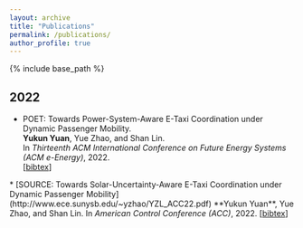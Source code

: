 ```yaml
---
layout: archive
title: "Publications"
permalink: /publications/
author_profile: true
---
```


{% include base_path %}


## 2022  
* POET: Towards Power-System-Aware E-Taxi Coordination under Dynamic Passenger Mobility.     
    **Yukun Yuan**, Yue Zhao, and Shan Lin.      
    In <i>Thirteenth ACM International Conference on Future Energy Systems (ACM e-Energy)</i>, 2022.                           
    [<a href="javascript:void(0)" onclick="(function(target, id) { if ($('#' + id).css('display') == 'block') { $('#' + id).hide('fast'); $(target).text('bibtex') } else { $('#' + id).show('fast'); $(target).text('bibtex▲') } })(this, 'bibtex-ZhangICAPS2020');">bibtex</a>]
<div id="bibtex-10.1145/3538637.3538870" style="display:none">
<pre>@inproceedings{10.1145/3538637.3538870,
author = {Yuan, Yukun and Zhao, Yue and Lin, Shan},
title = {POET: Towards Power-System-Aware e-Taxi Coordination under Dynamic Passenger Mobility},
year = {2022},
isbn = {9781450393973},
publisher = {Association for Computing Machinery},
address = {New York, NY, USA},
url = {https://doi.org/10.1145/3538637.3538870},
doi = {10.1145/3538637.3538870},
pages = {406–417},
numpages = {12},
keywords = {coordination, passenger mobility, power systems, electric taxis},
location = {Virtual Event},
series = {e-Energy '22}
}
</pre></div>  
* [SOURCE: Towards Solar-Uncertainty-Aware E-Taxi Coordination under Dynamic Passenger Mobility](http://www.ece.sunysb.edu/~yzhao/YZL_ACC22.pdf)    
    **Yukun Yuan**, Yue Zhao, and Shan Lin.      
    In <i>American Control Conference (ACC)</i>, 2022.                           
    [<a href="javascript:void(0)" onclick="(function(target, id) { if ($('#' + id).css('display') == 'block') { $('#' + id).hide('fast'); $(target).text('bibtex') } else { $('#' + id).show('fast'); $(target).text('bibtex▲') } })(this, 'bibtex-ZhangICAPS2020');">bibtex</a>]
<div id="bibtex-yuan2022source" style="display:none">
<pre>@inproceedings{yuan2022source,
  title={SOURCE: Towards Solar-Uncertainty-Aware E-Taxi Coordination under Dynamic Passenger Mobility},
  author={Yuan, Yukun and Zhao, Yue and Lin, Shan},
  booktitle={American Control Conference (ACC)},
  year={2022}
}
</pre></div>  
